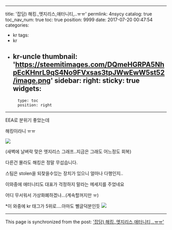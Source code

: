 
---
title: '잡담) 해킹.,엣지리스,애터니티,..ㅠㅠ'
permlink: 4nsycy
catalog: true
toc_nav_num: true
toc: true
position: 9999
date: 2017-07-20 00:47:54
categories:
- kr
tags:
- kr
- kr-uncle
thumbnail: 'https://steemitimages.com/DQmeHGRPA5NhpEcKHnrL9qS4No9FVxsas3tpJWwEwW5st52/image.png'
sidebar:
    right:
        sticky: true
widgets:
    -
        type: toc
        position: right
---


EEA로 분위기 좋았는데 

해킹이라니 ㅠㅠ

![](https://steemitimages.com/DQmeHGRPA5NhpEcKHnrL9qS4No9FVxsas3tpJWwEwW5st52/image.png)

(새벽에 날벼락 맞은 엣지리스 그래프..지금은 그래도 어느정도 회복)

다른건 몰라도 해킹은 정말 무섭습니다.

스팀은 stolen을 되찾을수있는 장치가 있으니 얼마나 다행인지..

이와중에 애터니티도 대표가 걱정하지 말라는 메세지를 주었네요 

어디 무서워서 가상화폐하겠나...(계속할꺼지만 ㅠ)


*이 와중에 kr 태그가 5위로....아마도 뻘글덕분인듯
![](https://steemitimages.com/DQmXcMR2cmQmYghsqHixfi5iusEmkMh7wN1ckEKoGyDCR4F/image.png)

- - -

This page is synchronized from the post: ['잡담) 해킹.,엣지리스,애터니티,..ㅠㅠ'](https://steemit.com/@virus707/4nsycy)
